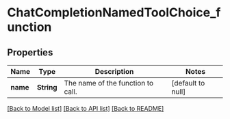 # ChatCompletionNamedToolChoice_function
## Properties

| Name | Type | Description | Notes |
|------------ | ------------- | ------------- | -------------|
| **name** | **String** | The name of the function to call. | [default to null] |

[[Back to Model list]](../README.md#documentation-for-models) [[Back to API list]](../README.md#documentation-for-api-endpoints) [[Back to README]](../README.md)


